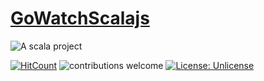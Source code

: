 # [GoWatchScalajs](https://github.com/sguzman/GoWatchScalajs)


![A scala project](https://i.imgur.com/vBOMoBu.png)

[![HitCount](http://hits.dwyl.io/sguzman/GoWatchScalajs.svg)](http://hits.dwyl.io/sguzman/GoWatchScalajs)
![contributions welcome](https://img.shields.io/badge/contributions-welcome-brightgreen.svg?style=flat)
[![License: Unlicense](https://img.shields.io/badge/license-Unlicense-blue.svg)](http://unlicense.org/)